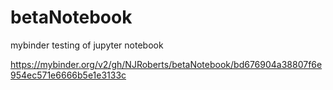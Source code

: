 # betaNotebook
mybinder testing of jupyter notebook

https://mybinder.org/v2/gh/NJRoberts/betaNotebook/bd676904a38807f6e954ec571e6666b5e1e3133c
